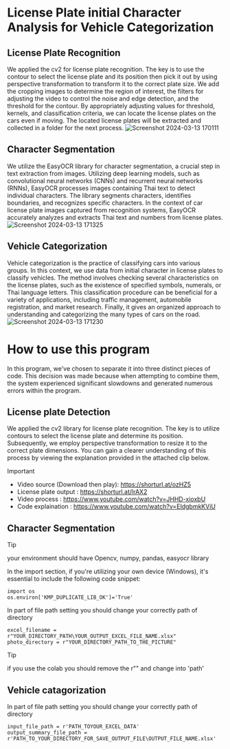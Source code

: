 # License Plate initial Character Analysis for Vehicle Categorization
## License Plate Recognition
We applied the cv2 for license plate recognition. The key is to use the contour to select the license plate and its position then pick it out by using perspective transformation to transform it to the correct plate size.
We add the cropping images to determine the region of interest, the filters for adjusting the video to control the noise and edge detection, and the threshold for the contour.
By appropriately adjusting values for threshold, kernels, and classification criteria, we can locate the license plates on the cars even if moving. The located license plates will be extracted and collected in a folder for the next process.
![Screenshot 2024-03-13 170111](https://github.com/Watcharaphong-kob/ThaiLicenseplate_CarCatagorize/assets/81470950/a705a9b0-28ca-4f62-95cb-5449993ac3b5)
## Character Segmentation
  We utilize the EasyOCR library for character segmentation, a crucial step in text extraction from images. Utilizing deep learning models, such as convolutional neural networks (CNNs) and  recurrent neural networks (RNNs), EasyOCR processes images containing Thai text to detect individual characters. The library segments characters, identifies boundaries, and recognizes specific characters. 
In the context of car license plate images captured from recognition systems, EasyOCR accurately analyzes and extracts Thai text and numbers from license plates.
![Screenshot 2024-03-13 171325](https://github.com/Watcharaphong-kob/ThaiLicenseplate_CarCatagorize/assets/81470950/983068b9-6a89-4879-a818-e9a241c68721)
## Vehicle Categorization
Vehicle categorization is the practice of classifying cars into various groups. In this context, we use data from initial character in license plates to classify vehicles. The method involves checking several characteristics on the license plates, such as the existence of specified symbols, numerals, or Thai language letters. 
This classification procedure can be beneficial for a variety of applications, including traffic management, automobile registration, and market research. Finally, it gives an organized approach to understanding and categorizing the many types of cars on the road. 
![Screenshot 2024-03-13 171230](https://github.com/Watcharaphong-kob/ThaiLicenseplate_CarCatagorize/assets/81470950/e80bdfa0-1e00-4a01-b92d-9fb84e17d34a)
# How to use this program
In this program, we've chosen to separate it into three distinct pieces of code. This decision was made because when attempting to combine them, the system experienced significant slowdowns and generated numerous errors within the program.
## License plate Detection
We applied the cv2 library for license plate recognition. The key is to utilize contours to select the license plate and determine its position. Subsequently, we employ perspective transformation to resize it to the correct plate dimensions. You can gain a clearer understanding of this process by viewing the explanation provided in the attached clip below.
> [!IMPORTANT]
>   - Video source (Download then play): https://shorturl.at/ozHZ5
>   - License plate output : https://shorturl.at/lrAX2
>   - Video process : https://www.youtube.com/watch?v=JHHD-xioxbU
>   - Code explaination : https://www.youtube.com/watch?v=EIdgbmkKViU
## Character Segmentation
> [!TIP]
> your environment should have Opencv, numpy, pandas, easyocr library

In the import section, if you're utilizing your own device (Windows), it's essential to include the following code snippet:
```
import os
os.environ['KMP_DUPLICATE_LIB_OK']='True'
```
In part of file path setting you should change your correctly path of directory
```
excel_filename = r"YOUR_DIRECTORY_PATH\YOUR_OUTPUT_EXCEL_FILE_NAME.xlsx"
photo_directory = r"YOUR_DIRECTORY_PATH_TO_THE_PICTURE"
```
> [!TIP]
> if you use the colab you should remove the r"" and change into 'path'

## Vehicle catagorization
In part of file path setting you should change your correctly path of directory
```
input_file_path = r'PATH_TOYOUR_EXCEL_DATA'
output_summary_file_path = r'PATH_TO_YOUR_DIRECTORY_FOR_SAVE_OUTPUT_FILE\OUTPUT_FILE_NAME.xlsx'
```
